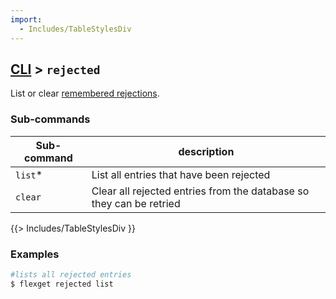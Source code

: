 ```yaml
---
import:
  - Includes/TableStylesDiv
---
```


## [CLI](/CLI) > `rejected`
List or clear [remembered rejections](/Plugins/remember_rejected).

### Sub-commands
| Sub-command | description |
| --- | --- |
| `list`* | List all entries that have been rejected |
| `clear` | Clear all rejected entries from the database so they can be retried |
{{> Includes/TableStylesDiv }}

### Examples
```bash
#lists all rejected entries
$ flexget rejected list
```